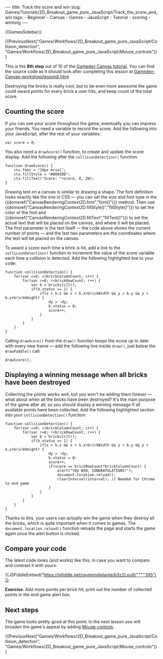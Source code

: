 --- title: Track the score and win slug: Games/Tutorials/2D\_Breakout\_game\_pure\_JavaScript/Track\_the\_score\_and\_win tags: - Beginner - Canvas - Games - JavaScript - Tutorial - scoring - winning ---

{{GamesSidebar}}

{{PreviousNext("Games/Workflows/2D\_Breakout\_game\_pure\_JavaScript/Collision\_detection", "Games/Workflows/2D\_Breakout\_game\_pure\_JavaScript/Mouse\_controls")}}

This is the **8th step** out of 10 of the [Gamedev Canvas tutorial](/en-US/docs/Games/Tutorials/2D_Breakout_game_pure_JavaScript). You can find the source code as it should look after completing this lesson at [Gamedev-Canvas-workshop/lesson8.html](https://github.com/end3r/Gamedev-Canvas-workshop/blob/gh-pages/lesson08.html).

<span class="seoSummary">Destroying the bricks is really cool, but to be even more awesome the game could award points for every brick a user hits, and keep count of the total score.</span>

Counting the score
------------------

If you can see your score throughout the game, eventually you can impress your friends. You need a variable to record the score. Add the following into your JavaScript, after the rest of your variables:

    var score = 0;

You also need a `drawScore()` function, to create and update the score display. Add the following after the `collisionDetection()` function:

    function drawScore() {
        ctx.font = "16px Arial";
        ctx.fillStyle = "#0095DD";
        ctx.fillText("Score: "+score, 8, 20);
    }

Drawing text on a canvas is similar to drawing a shape. The font definition looks exactly like the one in CSS — you can set the size and font type in the {{domxref("CanvasRenderingContext2D.font","font()")}} method. Then use {{domxref("CanvasRenderingContext2D.fillStyle()","fillStyle()")}} to set the color of the font and {{domxref("CanvasRenderingContext2D.fillText","fillText()")}} to set the actual text that will be placed on the canvas, and where it will be placed. The first parameter is the text itself — the code above shows the current number of points — and the last two parameters are the coordinates where the text will be placed on the canvas.

To award a score each time a brick is hit, add a line to the `collisionDetection()` function to increment the value of the score variable each time a collision is detected. Add the following highlighted line to your code:

    function collisionDetection() {
        for(var c=0; c<brickColumnCount; c++) {
            for(var r=0; r<brickRowCount; r++) {
                var b = bricks[c][r];
                if(b.status == 1) {
                    if(x > b.x && x < b.x+brickWidth && y > b.y && y < b.y+brickHeight) {
                        dy = -dy;
                        b.status = 0;
                        score++;
                    }
                }
            }
        }
    }

Calling `drawScore()` from the `draw()` function keeps the score up to date with every new frame — add the following line inside `draw()`, just below the `drawPaddle()` call:

    drawScore();

Displaying a winning message when all bricks have been destroyed
----------------------------------------------------------------

Collecting the points works well, but you won't be adding them forever — what about when all the bricks have been destroyed? It's the main purpose of the game after all, so you should display a winning message if all available points have been collected. Add the following highlighted section into your `collisionDetection()` function:

    function collisionDetection() {
        for(var c=0; c<brickColumnCount; c++) {
            for(var r=0; r<brickRowCount; r++) {
                var b = bricks[c][r];
                if(b.status == 1) {
                    if(x > b.x && x < b.x+brickWidth && y > b.y && y < b.y+brickHeight) {
                        dy = -dy;
                        b.status = 0;
                        score++;
                        if(score == brickRowCount*brickColumnCount) {
                            alert("YOU WIN, CONGRATULATIONS!");
                            document.location.reload();
                            clearInterval(interval); // Needed for Chrome to end game
                        }
                    }
                }
            }
        }
    }

Thanks to this, your users can actually win the game when they destroy all the bricks, which is quite important when it comes to games. The `document.location.reload()` function reloads the page and starts the game again once the alert button is clicked.

Compare your code
-----------------

The latest code looks (and works) like this, in case you want to compare and contrast it with yours:

{{JSFiddleEmbed("https://jsfiddle.net/raymondjplante/b3z2Lpu9/","","395")}}

**Exercise**: Add more points per brick hit, print out the number of collected points in the end game alert box.

Next steps
----------

The game looks pretty good at this point. In the next lesson you will broaden the game's appeal by adding [Mouse controls](/en-US/docs/Games/Tutorials/2D_Breakout_game_pure_JavaScript/Mouse_controls).

{{PreviousNext("Games/Workflows/2D\_Breakout\_game\_pure\_JavaScript/Collision\_detection", "Games/Workflows/2D\_Breakout\_game\_pure\_JavaScript/Mouse\_controls")}}
